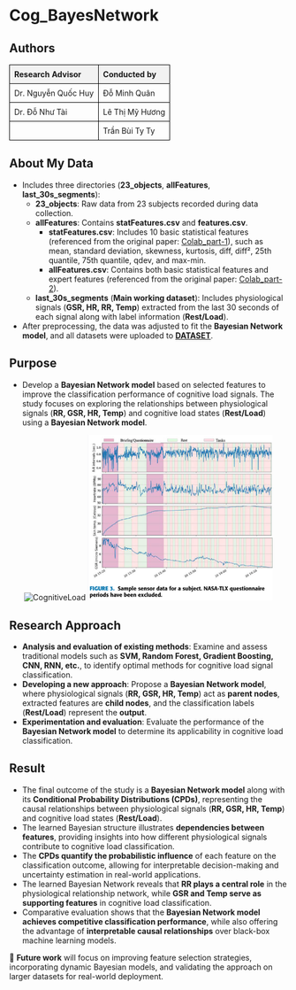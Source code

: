 # **Cog_BayesNetwork**  
## Authors
<style>
  table {
    width: 100%;
    border-collapse: collapse;
  }
  th, td {
    border: 1px solid black;
    padding: 8px;
    text-align: left;
  }
  th {
    background-color: #f2f2f2;
  }
</style>
<table>
  <tr>
    <th>Research Advisor</th>
    <th>Conducted by</th>
  </tr>
  <tr>
    <td>Dr. Nguyễn Quốc Huy</td>
    <td>Đỗ Minh Quân</td>
  </tr>
  <tr>
    <td>Dr. Đỗ Như Tài</td>
    <td>Lê Thị Mỹ Hương</td>
  </tr>
  <tr>
    <td></td>
    <td>Trần Bùi Ty Ty</td>
  </tr>
</table>

## **About My Data**  
- Includes three directories (**23_objects**, **allFeatures**, **last_30s_segments**):  
  + **23_objects**: Raw data from 23 subjects recorded during data collection.  
  + **allFeatures**: Contains **statFeatures.csv** and **features.csv**.  
    - **statFeatures.csv**: Includes 10 basic statistical features (referenced from the original paper: [Colab_part-1](https://colab.research.google.com/drive/1adYKWqgSsky0z5LITB9QjsFTmL7g90gH?usp=sharing)), such as mean, standard deviation, skewness, kurtosis, diff, diff², 25th quantile, 75th quantile, qdev, and max-min.  
    - **allFeatures.csv**: Contains both basic statistical features and expert features (referenced from the original paper: [Colab_part-2](https://colab.research.google.com/drive/1adYKWqgSsky0z5LITB9QjsFTmL7g90gH?usp=sharing)).  
  + **last_30s_segments** (**Main working dataset**): Includes physiological signals (**GSR, HR, RR, Temp**) extracted from the last 30 seconds of each signal along with label information (**Rest/Load**).  
- After preprocessing, the data was adjusted to fit the **Bayesian Network model**, and all datasets were uploaded to **[DATASET](https://www.kaggle.com/datasets/quanminhminhquan/cognitiveload)**.  

## **Purpose**  
- Develop a **Bayesian Network model** based on selected features to improve the classification performance of cognitive load signals. The study focuses on exploring the relationships between physiological signals (**RR, GSR, HR, Temp**) and cognitive load states (**Rest/Load**) using a  **Bayesian Network model**.  

<div style="text-align: center;">
  <img src="https://learningpartnership.s3.amazonaws.com/uploads/asset_image/2_299.jpg" alt="CognitiveLoad" width="400"/>
  <img src="img/signal.png" alt="Signal" width="335"/>
</div>  

## **Research Approach**  
  + **Analysis and evaluation of existing methods**: Examine and assess traditional models such as **SVM, Random Forest, Gradient Boosting, CNN, RNN, etc.**, to identify optimal methods for cognitive load signal classification.  
  + **Developing a new approach**: Propose a **Bayesian Network model**, where physiological signals (**RR, GSR, HR, Temp**) act as **parent nodes**, extracted features are **child nodes**, and the classification labels (**Rest/Load**) represent the **output**.  
  + **Experimentation and evaluation**: Evaluate the performance of the **Bayesian Network model** to determine its applicability in cognitive load classification.  

## **Result**  
- The final outcome of the study is a **Bayesian Network model** along with its **Conditional Probability Distributions (CPDs)**, representing the causal relationships between physiological signals (**RR, GSR, HR, Temp**) and cognitive load states (**Rest/Load**).  
- The learned Bayesian structure illustrates **dependencies between features**, providing insights into how different physiological signals contribute to cognitive load classification.  
- The **CPDs quantify the probabilistic influence** of each feature on the classification outcome, allowing for interpretable decision-making and uncertainty estimation in real-world applications.  
- The learned Bayesian Network reveals that **RR plays a central role** in the physiological relationship network, while **GSR and Temp serve as supporting features** in cognitive load classification.  
- Comparative evaluation shows that the **Bayesian Network model achieves competitive classification performance**, while also offering the advantage of **interpretable causal relationships** over black-box machine learning models.  

🚀 **Future work** will focus on improving feature selection strategies, incorporating dynamic Bayesian models, and validating the approach on larger datasets for real-world deployment.
